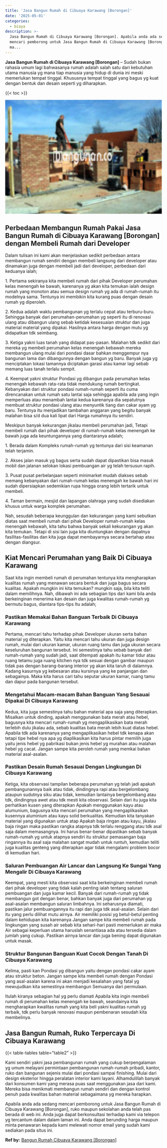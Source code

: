 ```yaml
---
title: 'Jasa Bangun Rumah di Cibuaya Karawang [Borongan]'
date: '2025-05-01'
categories:
  - biaya
description: >-
  Jasa Bangun Rumah di Cibuaya Karawang [Borongan]. Apabila anda ada sedang
  mencari pemborong untuk Jasa Bangun Rumah di Cibuaya Karawang [Borongan], ruko
  ma...
---
```


**Jasa Bangun Rumah di Cibuaya Karawang \[Borongan\]** – Sudah bukan rahasia umum lagi bahwasanya rumah adalah salah satu dari kebutuhan utama manusia yg mana tiap manusia yang hidup di dunia ini meski memerlukan tempat tinggal. Khususnya tempat tinggal yang bagus yg kuat dengan bentuk dan desain seperti yg diharapkan.

{{< toc >}}

![Jasa Bangun Rumah di Cibuaya Karawang [Borongan]](/images/borong-bangunan-23.png)

## Perbedaan Membangun Rumah Pakai Jasa Bangun Rumah di Cibuaya Karawang \[Borongan\] dengan Membeli Rumah dari Developer

Dalam tulisan ini kami akan menjelaskan sedikit perbedaan antara membangun rumah sendiri dengan membeli langsung dari developer atau dinamakan juga dengan membeli jadi dari developer, perbedaan dari keduanya ialah;

1\. Pertama sekiranya kita membeli rumah dari pihak Developer perumahan kelas menengah ke bawah, karenanya yg akan kita temukan ialah design rumah yang monoton atau semua design rumah yg ada di rumah-rumah itu modelnya sama. Tentunya ini membikin kita kurang puas dengan desain rumah yg diperoleh.

2\. Kedua adalah waktu pembangunan yg terlalu cepat atau terburu-buru. Sehingga banyak dari perumahan-perumahan yg seperti itu di renovasi ulang atau dibangun ulang sebab ketidak kesesuaian struktur dan juga material material yang dipakai. Hasilnya antara harga dengan mutu yg didapatkan tdk seimbang.

3\. Ketiga yakni luas tanah yang didapat pas-pasan. Malahan tdk sedikit dari mereka yg membeli perumahan kelas menengah kebawah mereka membangun ulang mulai dari pondasi dasar bahkan menggempur nya bangunan lama dan dibangunnya dengan bangun yg baru. Banyak juga yg menciptakan lokasi tamannya diciptakan garasi atau kamar lagi sebab memang luas tanah terlalu sempit.

4\. Keempat yakni struktur Pondasi yg dibangun pada perumahan kelas menengah kebawah rata-rata tidak mendukung rumah bertingkat. Kebanyakan dari struktur pondasi rumah-rumah seperti itu cuma direncanakan untuk rumah satu lantai saja sehingga apabila ada yang ingin memperluas atau menambah lantai kedua karenanya dia sepatutnya membuat struktur pondasi ulang atau menyuntik tiang dan cakar ayam yg baru. Tentunya itu menjadikan tambahan anggaran yang begitu banyak malahan bisa s/d dua kali lipat dari Harga rumahnya itu sendiri.

Meskipun banyak kekurangan jikalau membeli perumahan jadi, Tetapi membeli rumah dari pihak developer di rumah-rumah kelas menengah ke bawah juga ada keuntungannya yang diantaranya adalah;

1\. Berada dalam Kompleks rumah-rumah yg tentunya dari sisi keamanan telah terjamin.

2\. Akses jalan masuk yg bagus serta sudah dapat dipastikan bisa masuk mobil dan jalanan selokan lokasi pembuangan air yg telah tersusun rapih.

3\. Pusat pusat perbelanjaan seperti minimarket mudah diakses sebab memang kebanyakan dari rumah-rumah kelas menengah ke bawah hari ini sudah dipersiapkan sedemikian rupa hingga orang lebih tertarik untuk membeli.

4\. Taman bermain, mesjid dan lapangan olahraga yang sudah disediakan khusus untuk warga komplek perumahan.

Nah, sesudah beberapa keunggulan dan kekurangan yang kami sebutkan diatas saat membeli rumah dari pihak Developer rumah-rumah kelas menengah kebawah, kita tahu bahwa banyak sekali kekurangan yg akan kita temukan. Tetapi di sisi lain juga kita diuntungkan dengan dapatnya fasilitas-fasilitas dan kita juga dapat membayarnya secara bertahap atau dengan diangsur.

## Kiat Mencari Perumahan yang Baik Di Cibuaya Karawang

Saat kita ingin membeli rumah di perumahan tentunya kita mengharapkan kualitas rumah yang menawan secara bentuk dan juga bagus secara kualitas. Apakah mungkin ini kita temukan? mungkin saja, bila kita teliti dalam memilihnya. Nah, dibawah ini ada sebagian tips dari kami bila anda berkeinginan menerima kan desain dan juga kwalitas rumah-rumah yg bermutu bagus, diantara tips-tips Itu adalah;

### Pastikan Memakai Bahan Banguan Terbaik Di Cibuaya Karawang

Pertama, mencari tahu terhadap pihak Developer ukuran serta bahan material yg diterapkan. Yaitu kita mencari tahu ukuran dan juga design rumah, mulai dari ukuran kamar, ukuran ruang tamu dan juga ukuran secara keseluruhan bangunan tersebut. Ini semestinya tahu sebab banyak dari rumah-rumah yang sudah jadi, saat ditempati apakah itu kamar tidur atau ruang tetamu juga ruang kitchen nya tdk sesuai dengan gambar maupun tidak pas dengan barang-barang interior yg akan kita taruh di dalamnya. Kadang kasurnya yg kebesaran atau kursinya yang ke panjangan dan sebagainya. Maka kita harus cari tahu seputar ukuran kamar, ruang tamu dan dapur pada bangunan tersebut.

### Mengetahui Macam-macam Bahan Banguan Yang Sesauai Dipakai Di Cibuaya Karawang

Kedua, kita juga semestinya tahu bahan material apa saja yang diterapkan. Misalkan untuk dinding, apakah menggunakan bata merah atau hebel, bagusnya kita mencari rumah-rumah yg mengaplikasikan bata merah terlebih dulu jikalau ada, sebab kualitas bata merah lebih kuat diatas hebel. Apabila tdk ada karenanya yang mengaplikasikan hebel tdk kenapa akan tetapi tipe hebel nya apa yg diaplikasikan kita harus pintar memilih juga yaitu jenis hebel yg pabrikasi bukan jenis hebel yg murahan atau malahan hebel yg cacat. Jangan sampe kita peroleh rumah yang memkai bahan material asal-asalan.

### Pastikan Desain Rumah Sesauai Dengan Lingkungan Di Cibuaya Karawang

Ketiga, kita observasi tampilan beberapa perumahan yg telah jadi apakah pembangunannya baik atau tidak, dindingnya rapi atau bergelombang ataupun sudutnya siku atau tidak, kemudian lantainya bergelombang atau tdk, dindingnya awet atau tdk mesti kita observasi. Selain dari itu juga kita perhatikan kusen yang diterapkan Apakah menggunakan kayu atau alumunium, bagusnya kita mencari perumahan yang mengaplikasikan kusennya aluminium atau kayu solid berkualitas. Kemudian kita tanyakan material yang digunakan untuk atap Apakah baja ringan atau kayu, jikalau baja ringan maka pastikan rangka atapnya tdk terlalu renggang atau tdk asal saja dalam memasangnya. Ini harus benar-benar dipastikan sebab banyak rumah-rumah yg untuk atapnya sendiri itu struktur pemasangan baja ringannya itu asal saja malahan sangat mudah untuk runtuh, kemudian teliti juga kualitas genteng yang diterapkan agar tidak mengalami problem bocor di kemudian hari.

### Saluran Pembuangan Air Lancar dan Langsung Ke Sungai Yang Mengalir Di Cibuaya Karawang

Keempat, yang mesti kita observasi saat kita berkeinginan membeli rumah dari pihak developer yang tidak kalah penting ialah tentang saluran pembuangan dan juga kamar kecil. Banyak dari rumah-rumah yg tidak membangun got dengan benar, bahkan banyak juga dari perumahan yg asal-asalan membangun saluran limbahnya. Ini seharusnya diamati, pastikan jalur pembuangannya itu rapi dan juga tdk asal-asalan. Selain dari itu yang perlu dilihat mutu airnya. Air memiliki posisi yg betul-betul penting dalam kehidupan kita karenanya Jangan sampe kita membeli rumah pada lingkungan yang susah air sebab kita sehari-hari pasti memerlukan air maka Air sebagai keperluan utama haruslah senantiasa ada atau tersedia dalam jumlah yang cukup. Pastikan airnya lancar dan juga bening dapat digunakan untuk masak.

### Struktur Bangunan Banguan Kuat Cocok Dengan Tanah Di Cibuaya Karawang

Kelima, pasti kan Pondasi yg dibangun yaitu dengan pondasi cakar ayam atau struktur beton. Jangan sampe kita membeli rumah dengan Pondasi yang asal-asalan karena ini akan menjadi kesalahan yang fatal yg mewujudkan kita semestinya membangun Semuanya dari permulaan.

Itulah kiranya sebagian hal yg perlu diamati Apabila kita ingin membeli rumah di perumahan kelas menengah ke bawah, seandainya kita mengharapkan kwalitas rumah yang kita beli yakni kualitas rumah yg terbaik, tdk perlu banyak renovasi maupun pembenaran sesudah kita membelinya.

## Jasa Bangun Rumah, Ruko Terpercaya Di Cibuaya Karawang

{{< table-tables table="table2" >}}

Kami sendiri yakni jasa pembangunan rumah yang cukup berpengalaman yg umum melayani permintaan pembangunan rumah-rumah pribadi, kantor, ruko dan bangunan sejenis mulai dari pondasi sampai finishing. Mulai dari design eksterior hingga peralatan interior kami layani. Alhamdulillah banyak dari konsumen kami yang merasa puas saat menggunakan jasa dari kami. Mereka bisa menikmati membangun rumah sendiri dan dengan kontrol penuh pada kwalitas bahan material sebagaimana yg mereka harapkan.

Apabila anda ada sedang mencari pemborong untuk Jasa Bangun Rumah di Cibuaya Karawang \[Borongan\], ruko maupun sekolahan anda telah pas berada di web ini. Anda juga dapat berkonsultasi terhadap kami via telepon yg tercantum dalam dalam laman ini. Anda dapat berunding harga maupun minta penawaran kepada kami melewati nomor email yang sudah kami sediakan pada situs ini.

**Ref by:** [Bangun Rumah Cibuaya Karawang [Borongan]](https://id.wikipedia.org/wiki/Bangun)
